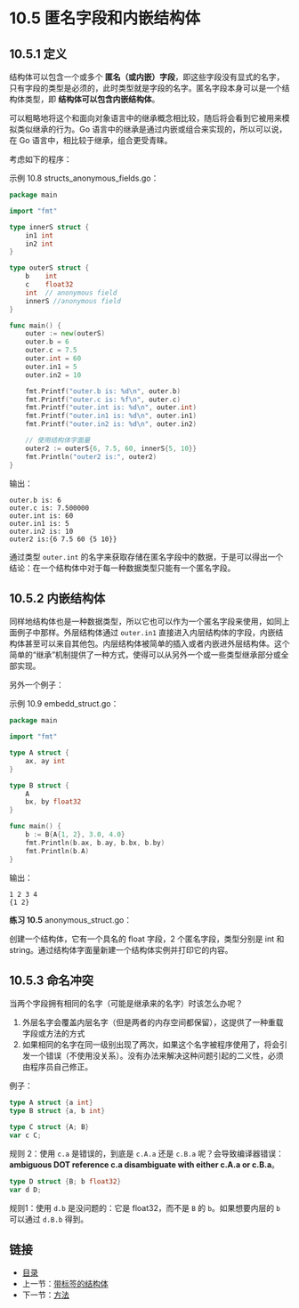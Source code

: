 # 10.5 匿名字段和内嵌结构体

## 10.5.1 定义

结构体可以包含一个或多个 **匿名（或内嵌）字段**，即这些字段没有显式的名字，只有字段的类型是必须的，此时类型就是字段的名字。匿名字段本身可以是一个结构体类型，即 **结构体可以包含内嵌结构体**。

可以粗略地将这个和面向对象语言中的继承概念相比较，随后将会看到它被用来模拟类似继承的行为。Go 语言中的继承是通过内嵌或组合来实现的，所以可以说，在 Go 语言中，相比较于继承，组合更受青睐。

考虑如下的程序：

示例 10.8 structs_anonymous_fields.go：

```go
package main

import "fmt"

type innerS struct {
	in1 int
	in2 int
}

type outerS struct {
	b    int
	c    float32
	int  // anonymous field
	innerS //anonymous field
}

func main() {
	outer := new(outerS)
	outer.b = 6
	outer.c = 7.5
	outer.int = 60
	outer.in1 = 5
	outer.in2 = 10

	fmt.Printf("outer.b is: %d\n", outer.b)
	fmt.Printf("outer.c is: %f\n", outer.c)
	fmt.Printf("outer.int is: %d\n", outer.int)
	fmt.Printf("outer.in1 is: %d\n", outer.in1)
	fmt.Printf("outer.in2 is: %d\n", outer.in2)

	// 使用结构体字面量
	outer2 := outerS{6, 7.5, 60, innerS{5, 10}}
	fmt.Println("outer2 is:", outer2)
}
```

输出：

    outer.b is: 6
    outer.c is: 7.500000
    outer.int is: 60
    outer.in1 is: 5
    outer.in2 is: 10
    outer2 is:{6 7.5 60 {5 10}}

通过类型 `outer.int` 的名字来获取存储在匿名字段中的数据，于是可以得出一个结论：在一个结构体中对于每一种数据类型只能有一个匿名字段。

## 10.5.2 内嵌结构体

同样地结构体也是一种数据类型，所以它也可以作为一个匿名字段来使用，如同上面例子中那样。外层结构体通过 `outer.in1` 直接进入内层结构体的字段，内嵌结构体甚至可以来自其他包。内层结构体被简单的插入或者内嵌进外层结构体。这个简单的“继承”机制提供了一种方式，使得可以从另外一个或一些类型继承部分或全部实现。

另外一个例子：

示例 10.9 embedd_struct.go：

```go
package main

import "fmt"

type A struct {
	ax, ay int
}

type B struct {
	A
	bx, by float32
}

func main() {
	b := B{A{1, 2}, 3.0, 4.0}
	fmt.Println(b.ax, b.ay, b.bx, b.by)
	fmt.Println(b.A)
}
```

输出：

    1 2 3 4
    {1 2}

**练习 10.5** anonymous_struct.go：

创建一个结构体，它有一个具名的 float 字段，2 个匿名字段，类型分别是 int 和 string。通过结构体字面量新建一个结构体实例并打印它的内容。

## 10.5.3 命名冲突

当两个字段拥有相同的名字（可能是继承来的名字）时该怎么办呢？

1. 外层名字会覆盖内层名字（但是两者的内存空间都保留），这提供了一种重载字段或方法的方式
2. 如果相同的名字在同一级别出现了两次，如果这个名字被程序使用了，将会引发一个错误（不使用没关系）。没有办法来解决这种问题引起的二义性，必须由程序员自己修正。

例子：

```go
type A struct {a int}
type B struct {a, b int}

type C struct {A; B}
var c C;
```

规则 2：使用 `c.a` 是错误的，到底是 `c.A.a` 还是 `c.B.a` 呢？会导致编译器错误：**ambiguous DOT reference c.a disambiguate with either c.A.a or c.B.a**。

```go
type D struct {B; b float32}
var d D;
```

规则1：使用 `d.b` 是没问题的：它是 float32，而不是 `B` 的 `b`。如果想要内层的 `b` 可以通过 `d.B.b` 得到。

## 链接

- [目录](directory.md)
- 上一节：[带标签的结构体](10.4.md)
- 下一节：[方法](10.6.md)
